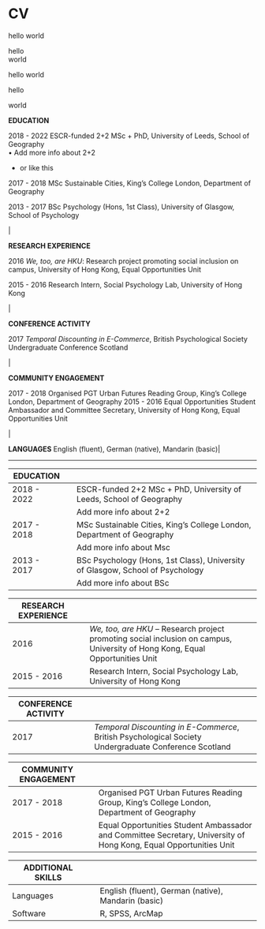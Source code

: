 # CV

hello  world

hello  
world

hello
world

hello

world

**EDUCATION**

2018 - 2022  ESCR-funded 2+2 MSc + PhD, University of Leeds, School of Geography  
•	 Add more info about 2+2
- or like this

2017 - 2018   MSc Sustainable Cities, King’s College London, Department of Geography


2013 - 2017   BSc Psychology (Hons, 1st Class), University of Glasgow, School of Psychology

|

**RESEARCH EXPERIENCE**

2016          *We, too, are HKU*: Research project promoting social inclusion on campus, University of Hong Kong, Equal Opportunities Unit

2015 - 2016   Research Intern, Social Psychology Lab, University of Hong Kong

|

**CONFERENCE ACTIVITY**

2017          *Temporal Discounting in E-Commerce*, British Psychological Society Undergraduate Conference Scotland

|

**COMMUNITY ENGAGEMENT**

2017 - 2018   Organised PGT Urban Futures Reading Group, King’s College London, Department of Geography
2015 - 2016   Equal Opportunities Student Ambassador and Committee Secretary, University of Hong Kong, Equal Opportunities Unit

|

**LANGUAGES**
English (fluent), German (native), Mandarin (basic)|





----- 

| EDUCATION |||
| - | - | - |
|2018 - 2022|| ESCR-funded 2+2 MSc + PhD, University of Leeds, School of Geography|
|||Add more info about 2+2|
|2017 - 2018|| MSc Sustainable Cities, King’s College London, Department of Geography|
|||Add more info about Msc|
|2013 - 2017|| BSc Psychology (Hons, 1st Class), University of Glasgow, School of Psychology|
|||Add more info about BSc|


|RESEARCH EXPERIENCE|||
|-|-|-|
|2016||*We, too, are HKU* – Research project promoting social inclusion on campus, University of Hong Kong, Equal Opportunities Unit|
|2015 - 2016||Research Intern, Social Psychology Lab, University of Hong Kong|


|CONFERENCE ACTIVITY|||
|-|-|-|
|2017||*Temporal Discounting in E-Commerce*, British Psychological Society Undergraduate Conference Scotland|


|COMMUNITY ENGAGEMENT|||
|-|-|-|
|2017 - 2018||Organised PGT Urban Futures Reading Group, King’s College London, Department of Geography|
|2015 - 2016||Equal Opportunities Student Ambassador and Committee Secretary, University of Hong Kong, Equal Opportunities Unit|


|ADDITIONAL SKILLS|||
|-|-|-|
|Languages||English (fluent), German (native), Mandarin (basic)|
|Software||R, SPSS, ArcMap|

